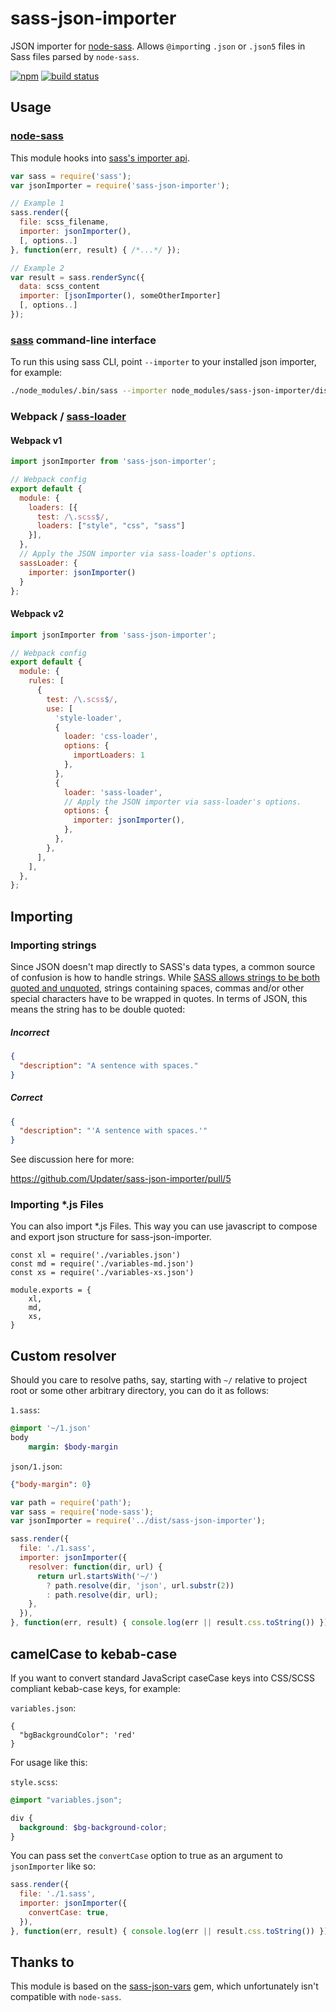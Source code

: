 # sass-json-importer

JSON importer for [node-sass](https://github.com/sass/node-sass). Allows `@import`ing `.json` or `.json5` files in Sass files parsed by `node-sass`.

[![npm](https://img.shields.io/npm/v/sass-json-importer.svg)](https://www.npmjs.com/package/sass-json-importer)
[![build status](https://travis-ci.org/pmowrer/sass-json-importer.svg?branch=master)](https://travis-ci.org/Updater/sass-json-importer)

## Usage
### [node-sass](https://github.com/sass/node-sass)
This module hooks into [sass's importer api](https://github.com/sass/node-sass#importer--v200---experimental).

```javascript
var sass = require('sass');
var jsonImporter = require('sass-json-importer');

// Example 1
sass.render({
  file: scss_filename,
  importer: jsonImporter(),
  [, options..]
}, function(err, result) { /*...*/ });

// Example 2
var result = sass.renderSync({
  data: scss_content
  importer: [jsonImporter(), someOtherImporter]
  [, options..]
});
```

### [sass](https://github.com/sass/sass) command-line interface

To run this using sass CLI, point `--importer` to your installed json importer, for example:

```sh
./node_modules/.bin/sass --importer node_modules/sass-json-importer/dist/cli.js --recursive ./src --output ./dist
```

### Webpack / [sass-loader](https://github.com/jtangelder/sass-loader)

#### Webpack v1

```javascript
import jsonImporter from 'sass-json-importer';

// Webpack config
export default {
  module: {
    loaders: [{
      test: /\.scss$/,
      loaders: ["style", "css", "sass"]
    }],
  },
  // Apply the JSON importer via sass-loader's options.
  sassLoader: {
    importer: jsonImporter()
  }
};
```

#### Webpack v2

```javascript
import jsonImporter from 'sass-json-importer';

// Webpack config
export default {
  module: {
    rules: [
      {
        test: /\.scss$/,
        use: [
          'style-loader',
          {
            loader: 'css-loader',
            options: {
              importLoaders: 1
            },
          },
          {
            loader: 'sass-loader',
            // Apply the JSON importer via sass-loader's options.
            options: {
              importer: jsonImporter(),
            },
          },
        },
      ],
    ],
  },
};
```

## Importing

### Importing strings
Since JSON doesn't map directly to SASS's data types, a common source of confusion is how to handle strings. While [SASS allows strings to be both quoted and unquoted](http://sass-lang.com/documentation/file.SASS_REFERENCE.html#sass-script-strings), strings containing spaces, commas and/or other special characters have to be wrapped in quotes. In terms of JSON, this means the string has to be double quoted:

##### Incorrect
```json
{
  "description": "A sentence with spaces."
}
```

##### Correct
```json
{
  "description": "'A sentence with spaces.'"
}
```

See discussion here for more:

https://github.com/Updater/sass-json-importer/pull/5

### Importing *.js Files

You can also import *.js Files. This way you can use javascript to compose and export json structure for sass-json-importer.
```
const xl = require('./variables.json')
const md = require('./variables-md.json')
const xs = require('./variables-xs.json')

module.exports = {
    xl,
    md,
    xs,
}
```

## Custom resolver

Should you care to resolve paths, say, starting with `~/` relative to project root or some other arbitrary directory, you can do it as follows:

`1.sass`:

```sass
@import '~/1.json'
body
    margin: $body-margin
```

`json/1.json`:

```json
{"body-margin": 0}
```

```js
var path = require('path');
var sass = require('node-sass');
var jsonImporter = require('../dist/sass-json-importer');

sass.render({
  file: './1.sass',
  importer: jsonImporter({
    resolver: function(dir, url) {
      return url.startsWith('~/')
        ? path.resolve(dir, 'json', url.substr(2))
        : path.resolve(dir, url);
    },
  }),
}, function(err, result) { console.log(err || result.css.toString()) });
```

## camelCase to kebab-case

If you want to convert standard JavaScript caseCase keys into CSS/SCSS compliant kebab-case keys, for example:

`variables.json`:

```JS
{
  "bgBackgroundColor": 'red'
}
```

For usage like this:

`style.scss`:

```SCSS
@import "variables.json";

div {
  background: $bg-background-color;
}
```

You can pass set the `convertCase` option to true as an argument to `jsonImporter` like so:

```js
sass.render({
  file: './1.sass',
  importer: jsonImporter({
    convertCase: true,
  }),
}, function(err, result) { console.log(err || result.css.toString()) });
```

## Thanks to
This module is based on the [sass-json-vars](https://github.com/vigetlabs/sass-json-vars) gem, which unfortunately isn't compatible with `node-sass`.
